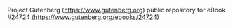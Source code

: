 Project Gutenberg (https://www.gutenberg.org) public repository for eBook #24724 (https://www.gutenberg.org/ebooks/24724)
